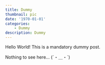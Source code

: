 ```yaml
---
title: Dummy
thumbnail: pic
date: '1970-01-01'
categories:
    - Dummy
description: Dummy
---
```

Hello World! This is a mandatory dummy post.

Nothing to see here... (´・＿・`)
